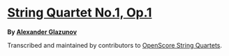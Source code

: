 # [String Quartet No.1, Op.1][set]

__By [Alexander Glazunov][composer]__

[set]: https://musescore.com/openscore-string-quartets/sets/5108543
[composer]: https://musescore.com/openscore-string-quartets/sets?order=title&text=Glazunov,+Alexander

Transcribed and maintained by contributors to [OpenScore String Quartets].

[OpenScore String Quartets]: https://musescore.com/openscore-string-quartets
